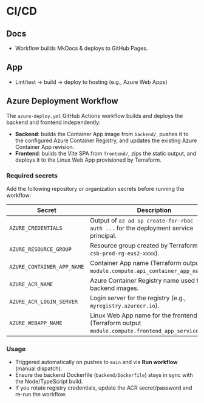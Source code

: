 # CI/CD

## Docs
- Workflow builds MkDocs & deploys to GitHub Pages.

## App
- Lint/test → build → deploy to hosting (e.g., Azure Web Apps)

## Azure Deployment Workflow

The `azure-deploy.yml` GitHub Actions workflow builds and deploys the backend and frontend independently:

- **Backend**: builds the Container App image from `backend/`, pushes it to the configured Azure Container Registry, and updates the existing Azure Container App revision.
- **Frontend**: builds the Vite SPA from `frontend/`, zips the static output, and deploys it to the Linux Web App provisioned by Terraform.

### Required secrets

Add the following repository or organization secrets before running the workflow:

| Secret | Description |
| --- | --- |
| `AZURE_CREDENTIALS` | Output of `az ad sp create-for-rbac --sdk-auth ...` for the deployment service principal. |
| `AZURE_RESOURCE_GROUP` | Resource group created by Terraform (e.g., `csb-prod-rg-eus2-xxxx`). |
| `AZURE_CONTAINER_APP_NAME` | Container App name (Terraform output `module.compute.api_container_app_name`). |
| `AZURE_ACR_NAME` | Azure Container Registry name used to store backend images. |
| `AZURE_ACR_LOGIN_SERVER` | Login server for the registry (e.g., `myregistry.azurecr.io`). |
| `AZURE_WEBAPP_NAME` | Linux Web App name for the frontend (Terraform output `module.compute.frontend_app_service_name`). |

### Usage

- Triggered automatically on pushes to `main` and via **Run workflow** (manual dispatch).
- Ensure the backend Dockerfile (`backend/Dockerfile`) stays in sync with the Node/TypeScript build.
- If you rotate registry credentials, update the ACR secret/password and re-run the workflow.
